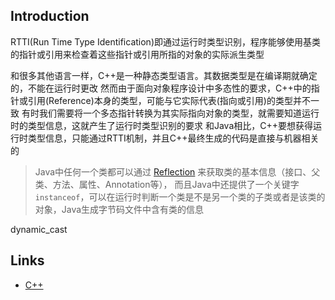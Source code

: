 ## Introduction


RTTI(Run Time Type Identification)即通过运行时类型识别，程序能够使用基类的指针或引用来检查着这些指针或引用所指的对象的实际派生类型

和很多其他语言一样，C++是一种静态类型语言。其数据类型是在编译期就确定的，不能在运行时更改
然而由于面向对象程序设计中多态性的要求，C++中的指针或引用(Reference)本身的类型，可能与它实际代表(指向或引用)的类型并不一致
有时我们需要将一个多态指针转换为其实际指向对象的类型，就需要知道运行时的类型信息，这就产生了运行时类型识别的要求
和Java相比，C++要想获得运行时类型信息，只能通过RTTI机制，并且C++最终生成的代码是直接与机器相关的

> Java中任何一个类都可以通过 [Reflection](/docs/CS/Java/JDK/Basic/Reflection.md) 来获取类的基本信息（接口、父类、方法、属性、Annotation等），
> 而且Java中还提供了一个关键字 `instanceof`，可以在运行时判断一个类是不是另一个类的子类或者是该类的对象，Java生成字节码文件中含有类的信息

dynamic_cast






## Links

- [C++](/docs/CS/C++/C++.md)